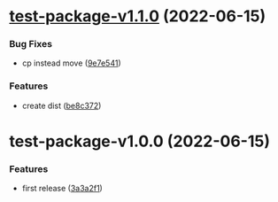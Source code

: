 # [test-package-v1.1.0](https://github.com/dezkareid/monorepo-post-resources/compare/test-package-v1.0.0...test-package-v1.1.0) (2022-06-15)


### Bug Fixes

* cp instead move ([9e7e541](https://github.com/dezkareid/monorepo-post-resources/commit/9e7e5419c67037fe24e295c422f9c1991fd1ab7a))


### Features

* create dist ([be8c372](https://github.com/dezkareid/monorepo-post-resources/commit/be8c3720056392232763c811c452683ddcdbbf64))

# test-package-v1.0.0 (2022-06-15)


### Features

* first release ([3a3a2f1](https://github.com/dezkareid/monorepo-post-resources/commit/3a3a2f115e9eacd2539c8d76f2a029203625d297))
